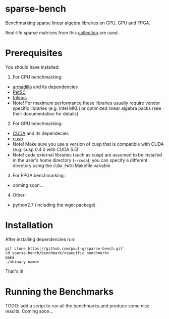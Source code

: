sparse-bench
============

Benchmarking sparse linear algebra libraries on CPU, GPU and FPGA.

Real-life sparse matrices from this
[collection](http://www.cise.ufl.edu/research/sparse/matrices/) are
used.


Prerequisites
=============

You should have installed:

1. For CPU benchmarking:
- [armadillo](http://arma.sourceforge.net/) and its dependencies
- [PetSC](http://www.mcs.anl.gov/petsc/)
- [trilinos](http://trilinos.sandia.gov/)
- Note! For maximum performance these libraries usually require
vendor specific libraries (e.g. Intel MKL) or optimized linear
algebra packs (see their documentation for details)

2. For GPU benchmarking:
- [CUDA](http://www.nvidia.com/object/cuda_home_new.html) and its dependecies
- [cusp](https://github.com/cusplibrary/cusplibrary)
- Note! Make sure you use a version of cusp that is compatible with
  CUDA (e.g. cusp 0.4.0 with CUDA 5.5)
- Note! cuda external libraries (such as cusp) are assumed to be
installed in the user's home directory (`~/cuda`); you can specify
a different directory using the `CUDA_PATH` Makefile variable

3. For FPGA benchmarking:
- coming soon...

4. Other:
- python2.7 (including the wget package)


Installation
============

After installing dependencies run:

```
git clone https://github.com/paul-g/sparse-bench.git`
cd sparse-bench/benchmark/<specific benchmark>
make
./<binary name>
```

That's it!


Running the Benchmarks
======================

TODO: add a script to run all the benchmarks and produce some nice results.
Coming soon...
